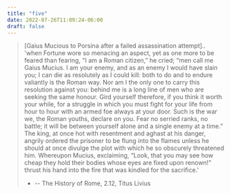 ```yaml
---
title: "five"
date: 2022-07-26T11:09:24-06:00
draft: false
---
```


> [Gaius Mucious to Porsina after a failed assassination attempt].. 'when Fortune wore so menacing an aspect, yet as one more to be feared than fearing, "I am a Roman citizen,” he cried; “men call me Gaius Mucius. I am your enemy, and as an enemy I would have slain you; I can die as resolutely as I could kill: both to do and to endure valiantly is the Roman way. Nor am I the only one to carry this resolution against you: behind me is a long line of men who are seeking the same honour. Gird yourself therefore, if you think it worth your while, for a struggle in which you must fight for your life from hour to hour with an armed foe always at your door. Such is the war we, the Roman youths, declare on you. Fear no serried ranks, no battle; it will be between yourself alone and a single enemy at a time.” The king, at once hot with resentment and aghast at his danger, angrily ordered the prisoner to be flung into the flames unless he should at once divulge the plot with which he so obscurely threatened him. Whereupon Mucius, exclaiming, “Look, that you may see how cheap they hold their bodies whose eyes are fixed upon renown!” thrust his hand into the fire that was kindled for the sacrifice.'
>
> - -- The History of Rome, 2.12, Titus Livius

